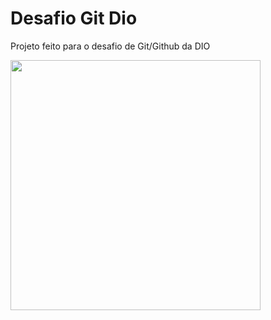 # Desafio Git Dio 

Projeto feito para o desafio de Git/Github da DIO 

<img src="https://github.com/fpreviatti/dio-desafio-git/digital-innovation-one.jpg" width="400px" height="auto">

